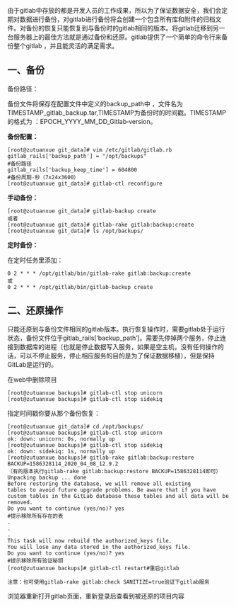 由于gitlab中存放的都是开发人员的工作成果，所以为了保证数据安全，我们会定期对数据进行备份，对gitlab进行备份将会创建一个包含所有库和附件的归档文件。对备份的恢复只能恢复到与备份时的gitlab相同的版本。将gitlab迁移到另一台服务器上的最佳方法就是通过备份和还原。gitlab提供了一个简单的命令行来备份整个gitlab ，并且能灵活的满足需求。

## 一、备份

备份路径：

备份文件将保存在配置文件中定义的backup_path中 ，文件名为TIMESTAMP_gitlab_backup.tar,TIMESTAMP为备份时的时间戳。TIMESTAMP的格式为 ：EPOCH_YYYY_MM_DD_Gitlab‐version。

**备份配置：**

```
[root@zutuanxue git_data]# vim /etc/gitlab/gitlab.rb 
gitlab_rails['backup_path'] = "/opt/backups"
#备份路径
gitlab_rails['backup_keep_time'] = 604800
#备份周期-秒（7x24x3600）
[root@zutuanxue git_data]# gitlab-ctl reconfigure
```

**手动备份：**

```
[root@zutuanxue git_data]# gitlab-backup create
或者
[root@zutuanxue git_data]# gitlab-rake gitlab:backup:create
[root@zutuanxue git_data]# ls /opt/backups/
```

**定时备份：**

在定时任务里添加：

```
0 2 * * * /opt/gitlab/bin/gitlab-rake gitlab:backup:create
或
0 2 * * * /opt/gitlab/bin/gitlab-backup create
```

## 二、还原操作

只能还原到与备份文件相同的gitlab版本。执行恢复操作时，需要gitlab处于运行状态，备份文件位于gitlab_rails[‘backup_path’]。需要先停掉两个服务，停止连接到数据库的进程（也就是停止数据写入服务，如果是空主机，没有任何操作的话，可以不停止服务，停止相应服务的目的是为了保证数据移植），但是保持GitLab是运行的。

在web中删除项目

```
[root@zutuanxue backups]# gitlab-ctl stop unicorn
[root@zutuanxue backups]# gitlab-ctl stop sidekiq
```

指定时间戳你要从那个备份恢复：

```
[root@zutuanxue git_data]# cd /opt/backups/
[root@zutuanxue backups]# gitlab-ctl stop unicorn
ok: down: unicorn: 0s, normally up
[root@zutuanxue backups]# gitlab-ctl stop sidekiq
ok: down: sidekiq: 1s, normally up
[root@zutuanxue backups]# gitlab-rake gitlab:backup:restore BACKUP=1586328114_2020_04_08_12.9.2
（有的版本执行gitlab-rake gitlab:backup:restore BACKUP=1586328114即可）
Unpacking backup ... done
Before restoring the database, we will remove all existing
tables to avoid future upgrade problems. Be aware that if you have
custom tables in the GitLab database these tables and all data will be
removed.
Do you want to continue (yes/no)? yes
#提示移除所有存在的表
.
.
.
This task will now rebuild the authorized_keys file.
You will lose any data stored in the authorized_keys file.
Do you want to continue (yes/no)? yes
#提示移除所有验证秘钥
[root@zutuanxue backups]# gitlab-ctl restart#重启gitlab

注意：也可使用gitlab-rake gitlab:check SANITIZE=true验证下gitlab服务
```

浏览器重新打开gitlab页面，重新登录后查看到被还原的项目内容